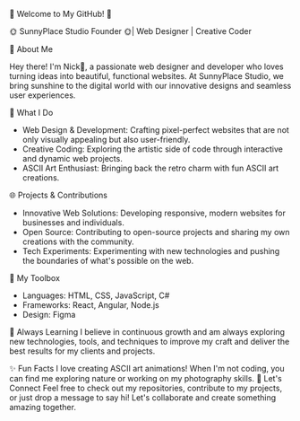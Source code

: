 👋 Welcome to My GitHub! 👋

🌞 SunnyPlace Studio Founder 🌞| Web Designer | Creative Coder

🚀 About Me

Hey there! I'm Nick🤪, a passionate web designer and developer who loves turning ideas into beautiful, functional websites. At SunnyPlace Studio, we bring sunshine to the digital world with our innovative designs and seamless user experiences.

🌟 What I Do
- Web Design & Development: Crafting pixel-perfect websites that are not only visually appealing but also user-friendly.
- Creative Coding: Exploring the artistic side of code through interactive and dynamic web projects.
- ASCII Art Enthusiast: Bringing back the retro charm with fun ASCII art creations.

🌐 Projects & Contributions
- Innovative Web Solutions: Developing responsive, modern websites for businesses and individuals.
- Open Source: Contributing to open-source projects and sharing my own creations with the community.
- Tech Experiments: Experimenting with new technologies and pushing the boundaries of what's possible on the web.

🎨 My Toolbox
- Languages: HTML, CSS, JavaScript, C#
- Frameworks: React, Angular, Node.js
- Design: Figma

🌱 Always Learning
I believe in continuous growth and am always exploring new technologies, tools, and techniques to improve my craft and deliver the best results for my clients and projects.

✨ Fun Facts
I love creating ASCII art animations!
When I'm not coding, you can find me exploring nature or working on my photography skills.
🤝 Let's Connect
Feel free to check out my repositories, contribute to my projects, or just drop a message to say hi! Let's collaborate and create something amazing together.

